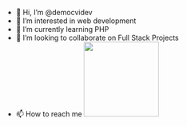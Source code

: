 - 👋 Hi, I’m @democvidev
- 👀 I’m interested in web development 
- 🌱 I’m currently learning PHP
- 💞️ I’m looking to collaborate on Full Stack Projects
- 📫 How to reach me 
[<img src="https://static.cdn.wisestamp.com/wp-content/uploads/2020/06/connect-with-me-linkedin-button.png" width="150"/>](https://www.linkedin.com/in/ciobanu-vladislav-88025231/)


<!---
democvidev/democvidev is a ✨ special ✨ repository because its `README.md` (this file) appears on your GitHub profile.
You can click the Preview link to take a look at your changes.
--->
